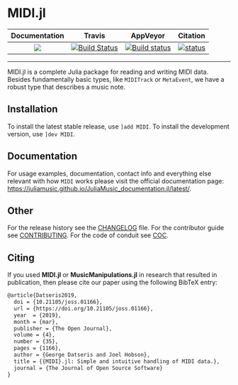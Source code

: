 # MIDI.jl

| **Documentation**   | **Travis**     | **AppVeyor** | **Citation** |
|:--------:|:--------:|:---------------:|:------:|
|[![](https://img.shields.io/badge/docs-online-blue.svg)](https://juliamusic.github.io/JuliaMusic_documentation.jl/latest/)| [![Build Status](https://travis-ci.org/JuliaMusic/MIDI.jl.svg?branch=master)](https://travis-ci.org/JuliaMusic/MIDI.jl) | [![Build status](https://ci.appveyor.com/api/projects/status/4mpn9vgfa7wh0jtq?svg=true)](https://ci.appveyor.com/project/JuliaDynamics/midi-jl-h79xk) | [![status](http://joss.theoj.org/papers/e0cfc67982f857ed96d906ff2266aa15/status.svg)](http://joss.theoj.org/papers/e0cfc67982f857ed96d906ff2266aa15)

---

MIDI.jl is a complete Julia package for reading and writing MIDI data. Besides fundamentally basic types, like `MIDITrack` or `MetaEvent`, we have a robust type that describes a music note.

## Installation
To install the latest stable release, use `]add MIDI`. To install the development version, use `]dev MIDI`.

## Documentation
For usage examples, documentation, contact info and everything else relevant with how `MIDI` works please visit the official documentation page: https://juliamusic.github.io/JuliaMusic_documentation.jl/latest/.

## Other
For the release history see the [CHANGELOG](CHANGELOG.md) file. For the contributor guide see [CONTRIBUTING](CONTRIBUTING.md). For the code of conduit see [COC](COC.md).

## Citing

If you used **MIDI.jl** or **MusicManipulations.jl** in research that resulted in publication, then please cite our paper using the following BibTeX entry:
```latex
@article{Datseris2019,
  doi = {10.21105/joss.01166},
  url = {https://doi.org/10.21105/joss.01166},
  year  = {2019},
  month = {mar},
  publisher = {The Open Journal},
  volume = {4},
  number = {35},
  pages = {1166},
  author = {George Datseris and Joel Hobson},
  title = {{MIDI}.jl: Simple and intuitive handling of MIDI data.},
  journal = {The Journal of Open Source Software}
}
```
